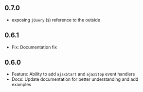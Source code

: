 ## 0.7.0
* exposing `jQuery` (`$`) reference to the outside
 
## 0.6.1

* Fix: Documentation fix


## 0.6.0

* Feature: Ability to add `ajaxStart` and `ajaxStop` event handlers
* Docs: Update documentation for better understanding and add examples
